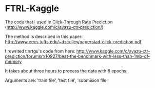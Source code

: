 # FTRL-Kaggle
The code that I used in Click-Through Rate Prediction (http://www.kaggle.com/c/avazu-ctr-prediction/)

The method is described in this paper: http://www.eecs.tufts.edu/~dsculley/papers/ad-click-prediction.pdf

I rewrited tinrtgu's code from here: http://www.kaggle.com/c/avazu-ctr-prediction/forums/t/10927/beat-the-benchmark-with-less-than-1mb-of-memory

It takes about three hours to process the data with 8 epochs.

Arguments are: 'train file', 'test file', 'submision file'.
